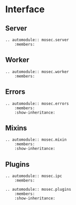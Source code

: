 # Interface

## Server

```{eval-rst}
.. automodule:: mosec.server
    :members:
```

## Worker

```{eval-rst}
.. automodule:: mosec.worker
    :members:
```

## Errors

```{eval-rst}
.. automodule:: mosec.errors
    :members:
    :show-inheritance:
```

## Mixins

```{eval-rst}
.. automodule:: mosec.mixin
    :members:
    :show-inheritance:
```

## Plugins

```{eval-rst}
.. automodule:: mosec.ipc
    :members:
```

```{eval-rst}
.. automodule:: mosec.plugins
    :members:
    :show-inheritance:
```
